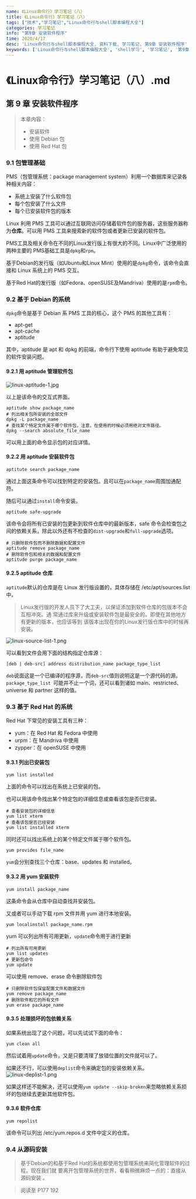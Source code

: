 ```yaml
---
name: 《Linux命令行》学习笔记（八）
title: 《Linux命令行》学习笔记（八）
tags: ["技术","学习笔记","Linux命令行与shell脚本编程大全"]
categories: 学习笔记
info: "第9章 安装软件程序"
time: 2020/4/17
desc: 'Linux命令行与shell脚本编程大全, 资料下载, 学习笔记, 第9章 安装软件程序'
keywords: ['Linux命令行与shell脚本编程大全', 'shell学习', '学习笔记', '第9章 安装软件程序']
---
```


# 《Linux命令行》学习笔记（八）.md

## 第 9 章 安装软件程序

> 本章内容：
>
> - 安装软件
> - 使用 Debian 包
> - 使用 Red Hat 包

### 9.1 包管理基础

PMS（包管理系统：package management system）利用一个数据库来记录各种相关内容：

- 系统上安装了什么软件包
- 每个包安装了什么文件
- 每个已安装软件包的版本

Linux 利用 PMS 工具可以通过互联网访问存储着软件包的服务器，这些服务器称为**仓库**。可以用 PMS 工具来搜索新的软件包或者更新已安装的软件包。

PMS工具及相关命令在不同的Linux发行版上有很大的不同。Linux中广泛使用的两种主要的 PMS基础工具是`dpkg`和`rpm`。 

基于Debian的发行版（如Ubuntu和Linux Mint）使用的是`dpkg`命令，该命令会直接和 Linux 系统上的 PMS 交互。

基于Red Hat的发行版（如Fedora、openSUSE及Mandriva）使用的是`rpm`命令。

### 9.2 基于 Debian 的系统

`dpkg`命令是基于 Debian 系 PMS 工具的核心，这个 PMS 的其他工具有：

- apt-get
- apt-cache
- aptitude

其中，aptitude 是 apt 和 dpkg 的前端，命令行下使用 aptitude 有助于避免常见的软件安装问题。

#### 9.2.1 用 aptitude 管理软件包

![linux-aptitude-1.jpg](./images/linux-aptitude-1.jpg)

以上是该命令的交互式界面。

```shell
aptitude show package_name
# 列出相关包所安装的全部文件
dpkg -L package_name
# 查找某个特定文件属于哪个软件包，注意，在使用的时候必须用绝对文件路径。 
dpkg --search absolute_file_name 
```

可以用上面的命令显示包的对应详情。

#### 9.2.2 用 aptitude 安装软件包

```shell
aptitute search package_name
```

通过上面这条命令可以找到特定的安装包。且可以在`package_name`周围加通配符。

随后可以通过`install`命令安装。

```shell
aptitude safe-upgrade
```

该命令会将所有已安装的包更新到软件仓库中的最新版本，safe 命令会检查包之间的依赖关系，除此以外还有不检查的`dist-upgrade`和`full-upgrade`选项。

```shell
# 只删除软件包而不删除数据和配置文件
aptitude remove package_name
# 删除软件包和相关的数据和配置文件
aptitude purge package_name
```

#### 9.2.5 aptitude 仓库

`aptitude`默认的仓库是在 Linux 发行版设置的，具体存储在 /etc/apt/sources.list 中。

> Linux发行版的开发人员下了大工夫，以保证添加到软件仓库的包版本不会互相冲突。通
> 常通过库来升级或安装软件包是最安全的。即使在其他地方有更新的版本，也应该等到
> 该版本出现在你的Linux发行版仓库中的时候再安装。 

![linux-source-list-1.png](./images/linux-source-list-1.png)

可以看到文件会用下面的结构指定仓库源：

```shell
[deb | deb-src] address distribution_name package_type_list
```

`deb`说面这是一个已编译的程序源，而`deb-src`值则说明这是一个源代码的源。`package_type_list `可能并不止一个词，还可以看到诸如 main、restricted、universe 和 partner 这样的值。

### 9.3 基于 Red Hat 的系统

Red Hat 下常见的安装工具有三种：

- yum：在 Red Hat 和 Fedora 中使用
- urpm：在 Mandriva 中使用
- zypper：在 openSUSE 中使用

#### 9.3.1 列出已安装包

```shell
yum list installed
```

上面的命令可以找出在系统上已安装的包。

也可以用该命令找出某个特定包的详细信息或查看该包是否已安装。

```shell
# 查看安装包的详细信息
yum list xterm
# 查看该包是否已经安装
yum list installed xterm
```

同时还可以找出系统上的某个特定文件属于哪个软件包。

```shell
yum provides file_name
```

`yum`会分别查找三个仓库：base、updates 和 installed。

#### 9.3.2 用 yum 安装软件

```shell
yum install package_name
```

这条命令会从仓库中自动查找并安装包。

又或者可以手动下载 rpm 文件并用 yum 进行本地安装。

```shell
yum localinstall package_name.rpm
```

yum 可以列出所有可用更新，`update`命令用于进行更新

```shell
# 列出所有可用更新
yum list updates
# 更新包命令
yum update
```

可以使用 remove、erase 命令删除软件包

```shell
# 只删除软件包保留配置文件和数据文件
yum remove package_name
# 删除软件和它的所有文件
yum erase package_name
```

#### 9.3.5 处理损坏的包依赖关系

如果系统出现了这个问题，可以先试试下面的命令：

```shell
yum clean all
```

然后试着用`update`命令，又是只要清理了放错位置的文件就可以了。

如果还不行，可以使用`deplist`命令来确定包的安装依赖关系。
![linux-deplist-1.png](./images/linux-deplist-1.png)

如果这样还不能解决，还可以使用`yum update --skip-broken`来忽略依赖关系损坏的包继续去更新其他软件包。

#### 9.3.6 软件仓库

```shell
yum repolist
```

该命令可以列出 /etc/yum.repos.d 文件中定义的仓库。

### 9.4 从源码安装

> 基于Debian的和基于Red Hat的系统都使用包管理系统来简化管理软件的过程。现在我们就
> 要离开包管理系统的世界，看看稍微麻烦一点的：直接从源码安装 。





> 阅读至 P177 192